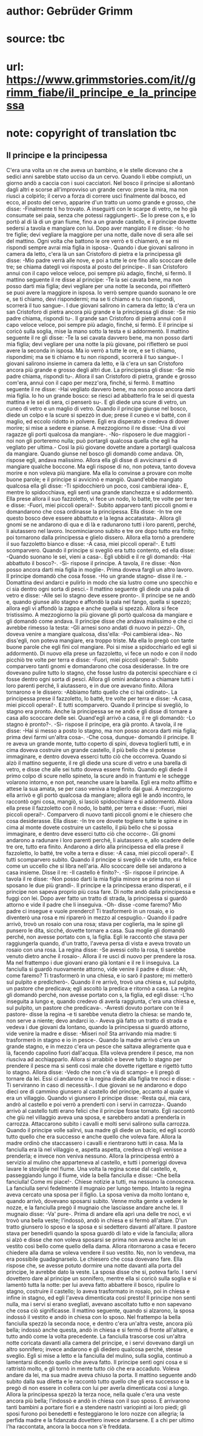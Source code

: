 # author: Gebrüder Grimm
# source: tbc
# url: https://www.grimmstories.com/it//grimm_fiabe/il_principe_e_la_principessa
# note: copyright of translation tbc

## Il principe e la principessa 

C'era una volta un re che aveva un bambino, e le stelle dicevano che a
sedici anni sarebbe stato ucciso da un cervo. Quando li ebbe compiuti,
un giorno andò a caccia con i suoi cacciatori. Nel bosco il principe si
allontanò dagli altri e scorse all'improvviso un grande cervo: prese la
mira, ma non riuscì a colpirlo; il cervo a forza di correre uscì
finalmente dal bosco, ed ecco, al posto del cervo, apparire d'un tratto
un uomo grande e grosso, che disse: -Finalmente ti ho trovato. A
inseguirti con le scarpe di vetro, ne ho già consumate sei paia, senza
che potessi raggiungerti-. Se lo prese con s‚ e lo portò al di là di un
gran fiume, fino a un grande castello, e il principe dovette sedersi a
tavola e mangiare con lui. Dopo aver mangiato il re disse: -Io ho tre
figlie; devi vegliare la maggiore per una notte, dalle nove di sera alle
sei del mattino. Ogni volta che battono le ore verrò e ti chiamerò, e se
mi rispondi sempre avrai mia figlia in isposa-. Quando i due giovani
salirono in camera da letto, c'era là un san Cristoforo di pietra e la
principessa gli disse: -Mio padre verrà alle nove, e poi a tutte le ore
fino allo scoccare delle tre; se chiama dategli voi risposta al posto
del principe-. Il san Cristoforo annuì con il capo veloce veloce, poi
sempre più adagio, finché‚ si fermò. Il mattino seguente il re disse al
principe: -Te la sei cavata bene, ma non posso darti mia figlia; devi
vegliare per una notte la seconda, poi rifletterò se puoi avere la
maggiore in isposa. Io verrò sempre quando suonano le ore e, se ti
chiamo, devi rispondermi; ma se ti chiamo e tu non rispondi, scorrerà il
tuo sangue-. I due giovani salirono in camera da letto; là c'era un san
Cristoforo di pietra ancora più grande e la principessa gli disse: -Se
mio padre chiama, rispondi tu-. Il grande san Cristoforo di pietra annuì
con il capo veloce veloce, poi sempre più adagio, finché‚ si fermò. E il
principe si coricò sulla soglia, mise la mano sotto la testa e si
addormentò. Il mattino seguente il re gli disse: -Te la sei cavata
davvero bene, ma non posso darti mia figlia; devi vegliare per una notte
la più giovane, poi rifletterò se puoi avere la seconda in isposa. Ma io
verrò a tutte le ore, e se ti chiamo, rispondimi; ma se ti chiamo e tu
non rispondi, scorrerà il tuo sangue-. I giovani salirono insieme in
camera da letto, e là c'era un san Cristoforo ancora più grande e
grosso degli altri due. La principessa gli disse: -Se mio padre chiama,
rispondi tu-. Allora il san Cristoforo di pietra, grande e grosso
com'era, annuì con il capo per mezz'ora, finché‚ si fermò. Il mattino
seguente il re disse: -Hai vegliato davvero bene, ma non posso ancora
darti mia figlia. Io ho un grande bosco: se riesci ad abbatterlo fra le
sei di questa mattina e le sei di sera, ci penserò su-.
E gli diede una scure di vetro, un cuneo di vetro e un maglio di vetro.
Quando il principe giunse nel bosco, diede un colpo e la scure si spezzò
in due; prese il cuneo e vi batté‚ con il maglio, ed eccolo ridotto in
polvere. Egli era disperato e credeva di dover morire; si mise a sedere
e pianse. A mezzogiorno il re disse: -Una di voi ragazze gli porti
qualcosa da mangiare-. -No- risposero le due maggiori -noi non gli
porteremo nulla; può portargli qualcosa quella che egli ha vegliato per
ultima.- Così la più giovane dovette andare a portargli qualcosa da
mangiare. Quando giunse nel bosco gli domandò come andava. Oh, rispose
egli, andava malissimo. Allora ella gli disse di avvicinarsi e di
mangiare qualche boccone. Ma egli rispose di no, non poteva, tanto
doveva morire e non voleva più mangiare. Ma ella lo convinse a provare
con molte buone parole; e il principe si avvicinò e mangiò. Quand'ebbe
mangiato qualcosa ella gli disse: -Ti spidocchierò un poco, così
cambierai idea-. E, mentre lo spidocchiava, egli sentì una grande
stanchezza e si addormentò. Ella prese allora il suo fazzoletto, vi fece
un nodo, lo batté‚ tre volte per terra e disse: -Fuori, miei piccoli
operai!-. Subito apparvero tanti piccoli gnomi e domandarono che cosa
ordinasse la principessa. Ella disse: -In tre ore questo bosco deve
essere abbattuto e la legna accatastata-. Allora gli gnomi se ne
andarono di qua e di là e radunarono tutti i loro parenti, perché‚ li
aiutassero nel lavoro. Incominciarono subito e tre ore dopo tutto era
finito; poi tornarono dalla principessa e glielo dissero. Allora ella
tornò a prendere il suo fazzoletto bianco e disse: -A casa, miei piccoli
operai!-. E tutti scomparvero. Quando il principe si svegliò era tutto
contento, ed ella disse: -Quando suonano le sei, vieni a casa-. Egli
ubbidì e il re gli domandò: -Hai abbattuto il bosco?-. -Sì- rispose il
principe. A tavola, il re disse: -Non posso ancora darti mia figlia in
moglie-. Prima doveva fargli un altro lavoro. Il principe domandò che
cosa fosse. -Ho un grande stagno- disse il re. -Domattina devi andarci e
pulirlo in modo che sia lustro come uno specchio e ci sia dentro ogni
sorta di pesci.- Il mattino seguente gli diede una pala di vetro e
disse: -Alle sei lo stagno deve essere pronto-. Il principe se ne andò
e, quando giunse allo stagno e affondò la pala nel fango, quella si
spezzò; allora egli vi affondò la zappa e anche quella si spezzò. Allora
si fece tristissimo. A mezzogiorno la più giovane gli portò qualcosa da
mangiare e gli domandò come andava. Il principe disse che andava
malissimo e che ci avrebbe rimesso la testa: -Gli arnesi sono andati di
nuovo in pezzi-. Oh, doveva venire a mangiare qualcosa, diss'ella: -Poi
cambierai idea-. No diss'egli, non poteva mangiare, era troppo triste.
Ma ella lo pregò con tante buone parole che egli fini col mangiare. Poi
si mise a spidocchiarlo ed egli si addormentò. Di nuovo ella prese un
fazzoletto, vi fece un nodo e con il nodo picchiò tre volte per terra e
disse: -Fuori, miei piccoli operai!-. Subito comparvero tanti gnomi e
domandarono che cosa desiderasse. In tre ore dovevano pulire tutto lo
stagno, che fosse lustro da potercisi specchiare e ci fosse dentro ogni
sorta di pesci. Allora gli omini andarono a chiamare tutti i loro
parenti perché‚ li aiutassero, e in due ore avevano finito. Allora
tornarono e le dissero: -Abbiamo fatto quello che ci hai ordinato-. La
principessa prese il fazzoletto, lo batté‚ tre volte per terra e disse:
-A casa, miei piccoli operai!-. E tutti scomparvero. Quando il principe
si svegliò, lo stagno era pronto. Anche la principessa se ne andò e gli
disse di tornare a casa allo scoccare delle sei. Quand'egli arrivò a
casa, il re gli domandò: -Lo stagno è pronto?-. -Sì- rispose il
principe, era già pronto. A tavola, il re disse: -Hai sì messo a posto
lo stagno, ma non posso ancora darti mia figlia; prima devi farmi
un'altra cosa-. -Che cosa, dunque- domandò il principe. Il re aveva un
grande monte, tutto coperto di spini, doveva toglierli tutti, e in cima
doveva costruire un grande castello, il più bello che si potesse
immaginare, e dentro doveva esserci tutto ciò che occorreva. Quando si
alzò il mattino seguente, il re gli diede una scure di vetro e una
barella di vetro, e disse che alle sei tutto doveva essere finito.
Quando egli diede il primo colpo di scure nello spineto, la scure andò
in frantumi e le schegge volarono intorno, e non pot‚ neanche usare la
barella. Egli era molto afflitto e attese la sua amata, se per caso
veniva a toglierlo dai guai. A mezzogiorno ella arrivò e gli portò
qualcosa da mangiare; allora egli le andò incontro, le raccontò ogni
cosa, mangiò, si lasciò spidocchiare e si addormentò. Allora ella prese
il fazzoletto con il nodo, lo batté‚ per terra e disse: -Fuori, miei
piccoli operai!-. Comparvero di nuovo tanti piccoli gnomi e le chiesero
che cosa desiderasse. Ella disse: -In tre ore dovete togliere tutte le
spine e in cima al monte dovete costruire un castello, il più bello che
si possa immaginare, e dentro deve esserci tutto ciò che occorre-. Gli
gnomi andarono a radunare i loro parenti perché‚ li aiutassero e, allo
scadere delle tre ore, tutto era finito. Andarono a dirlo alla
principessa ed ella prese il fazzoletto, lo batté‚ tre volte a terra e
disse: -A casa, miei piccoli operai!-. E tutti scomparvero subito.
Quando il principe si svegliò e vide tutto, era felice come un uccello
che si libra nell'aria. Allo scoccare delle sei andarono a casa
insieme. Disse il re: -Il castello è finito?-. -Sì- rispose il principe.
A tavola il re disse: -Non posso darti la mia figlia minore se prima non
si sposano le due più grandi-. Il principe e la principessa erano
disperati, e il principe non sapeva proprio più cosa fare. Di notte andò
dalla principessa e fuggì con lei. Dopo aver fatto un tratto di strada,
la principessa si guardò attorno e vide il padre che li inseguiva. -Oh-
disse -come faremo? Mio padre ci insegue e vuole prenderci! Ti
trasformerò in un rosaio, e io diventerò una rosa e mi riparerò in mezzo
al cespuglio.- Quando il padre arrivò, trovò un rosaio con una rosa;
stava per coglierla, ma le spine gli punsero le dita, sicché‚ dovette
tornare a casa. Sua moglie gli domandò perché‚ non avesse portato con s‚
la figlia. Egli le raccontò che stava per raggiungerla quando, d'un
tratto, l'aveva persa di vista e aveva trovato un rosaio con una rosa.
La regina disse: -Se avessi colto la rosa, ti sarebbe venuto dietro
anche il rosaio-. Allora il re usci di nuovo per prendere la rosa. Ma
nel frattempo i due giovani erano già lontani e il re li inseguiva. La
fanciulla si guardò nuovamente attorno, vide venire il padre e disse:
-Ah, come faremo? Ti trasformerò in una chiesa, e io sarò il pastore; mi
metterò sul pulpito e predicherò-. Quando il re arrivò, trovò una chiesa
e, sul pulpito, un pastore che predicava; egli ascoltò la predica e
ritornò a casa. La regina gli domandò perché‚ non avesse portato con s‚
la figlia, ed egli disse: -L'ho inseguita a lungo e, quando credevo di
averla raggiunta, c'era una chiesa e, sul pulpito, un pastore che
predicava-. -Avresti dovuto portare con te il pastore- disse la regina
-e ti sarebbe venuta dietro la chiesa: se mando te, non serve a niente;
devo andarci io.- Aveva già fatto un tratto di strada e vedeva i due
giovani da lontano, quando la principessa si guardò attorno, vide venire
la madre e disse: -Miseri noi! Sta arrivando mia madre: ti trasformerò
in stagno e io in pesce-. Quando la madre arrivò c'era un grande
stagno, e in mezzo c'era un pesce che saltava allegramente qua e là,
facendo capolino fuori dall'acqua. Ella voleva prendere il pesce, ma
non riusciva ad acchiapparlo. Allora si arrabbiò e bevve tutto lo stagno
per prendere il pesce ma si sentì così male che dovette rigettare e
rigettò tutto lo stagno. Allora disse: -Vedo che non c'è via di scampo-
e li pregò di tornare da lei. Essi ci andarono e la regina diede alla
figlia tre noci e disse: -Ti serviranno in caso di necessità-. I due
giovani se ne andarono e dopo dieci ore di cammino giunsero al castello
del principe, accanto al quale vi era un villaggio. Quando vi giunsero
il principe disse: -Resta qui, mia cara, andrò al castello e poi verrò a
prenderti con i servi in carrozza-. Quando arrivò al castello tutti
erano felici che il principe fosse tornato. Egli raccontò che giù nel
villaggio aveva una sposa, e sarebbero andati a prenderla in carrozza.
Attaccarono subito i cavalli e molti servi salirono sulla carrozza.
Quando il principe volle salirvi, sua madre gli diede un bacio, ed egli
scordò tutto quello che era successo e anche quello che voleva fare.
Allora la madre ordinò che staccassero i cavalli e rientrarono tutti in
casa. Ma la fanciulla era là nel villaggio e, aspetta aspetta, credeva
ch'egli venisse a prenderla; e invece non veniva nessuno. Allora la
principessa entrò a servizio al mulino che apparteneva al castello, e
tutti i pomeriggi doveva lavare le stoviglie nel fiume. Una volta la
regina scese dal castello, e, passeggiando lungo il fiume, vide la bella
fanciulla e disse: -Che bella fanciulla! Come mi piace!-. Chiese notizie
a tutti, ma nessuno la conosceva. La fanciulla servì fedelmente il
mugnaio per lungo tempo. Intanto la regina aveva cercato una sposa per
il figlio. La sposa veniva da molto lontano e, quando arrivò, dovevano
sposarsi subito.
Venne molta gente a vedere le nozze, e la fanciulla pregò il mugnaio che
lasciasse andare anche lei. Il mugnaio disse: -Va' pure-. Prima di
andare ella aprì una delle tre noci, e vi trovò una bella veste;
l'indossò, andò in chiesa e si fermò all'altare. D'un tratto giunsero
lo sposo e la sposa e si sedettero davanti all'altare. Il pastore stava
per benedirli quando la sposa guardò di lato e vide la fanciulla; allora
si alzò e disse che non voleva sposarsi se prima non aveva anche lei un
vestito così bello come quello della dama. Allora ritornarono a casa e
fecero chiedere alla dama se voleva vendere il suo vestito. No, non lo
vendeva, ma era possibile guadagnarselo. Le chiesero che cosa dovevano
fare. Ella rispose che, se avesse potuto dormire una notte davanti alla
porta del principe, le avrebbe dato la veste. La sposa disse che si,
poteva farlo. I servi dovettero dare al principe un sonnifero, mentre
ella si coricò sulla soglia e si lamentò tutta la notte: per lui aveva
fatto abbattere il bosco, ripulire lo stagno, costruire il castello; lo
aveva trasformato in rosaio, poi in chiesa e infine in stagno, ed egli
l'aveva dimenticata così presto! Il principe non senti nulla, ma i
servi si erano svegliati, avevano ascoltato tutto e non sapevano che
cosa ciò significasse. Il mattino seguente, quando si alzarono, la sposa
indossò il vestito e andò in chiesa con lo sposo. Nel frattempo la bella
fanciulla spezzò la seconda noce, e dentro c'era un'altra veste,
ancora più bella; indossò anche questa, andò in chiesa e si fermò di
fronte all'altare, e tutto andò come la volta precedente. La fanciulla
trascorse così un'altra notte coricata davanti alla camera del
principe, e i servi dovevano dargli un altro sonnifero; invece andarono
e gli diedero qualcosa perché‚ stesse sveglio. Egli si mise a letto e la
fanciulla del mulino, sulla soglia, continuò a lamentarsi dicendo quello
che aveva fatto. Il principe sentì ogni cosa e si rattristò molto, e gli
tornò in mente tutto ciò che era accaduto. Voleva andare da lei, ma sua
madre aveva chiuso la porta. Il mattino seguente andò subito dalla sua
diletta e le raccontò tutto quello che gli era successo e la pregò di
non essere in collera con lui per averla dimenticata così a lungo.
Allora la principessa spezzò la terza noce, nella quale c'era una veste
ancora più bella; l'indossò e andò in chiesa con il suo sposo. E
arrivarono tanti bambini a portare fiori e a stendere nastri variopinti
ai loro piedi; gli sposi furono poi benedetti e festeggiarono le loro
nozze con allegria; la perfida madre e la fidanzata dovettero invece
andarsene. E a chi per ultimo l'ha raccontata, ancora la bocca non s'è
freddata.
